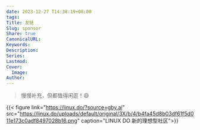 ```yaml
---
date: 2023-12-27 T14:38:19+08:00
tags: 
Title: 友链
Slug: sponsor
Share: true
CanonicalURL: 
Keywords: 
Description: 
Series: 
Lastmod: 
Cover:
  Image: 
Author:
---
```


> 慢慢补充，但都值得闲逛！😄

{{< figure link="https://linux.do/?source=gby.ai" src="https://linux.do/uploads/default/original/3X/b/4/b4fa45d8b03df61f5d011e173c0adf8497028b16.png" caption="LINUX DO 新的理想型社区">}}